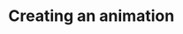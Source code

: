 # Creating an animation 

[Git branch]:(https://github.com/codiku/react-native-animations/tree/002-EN-animations-timing)